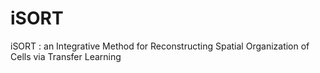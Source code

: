 # iSORT
iSORT : an Integrative Method for Reconstructing Spatial Organization of Cells via Transfer Learning
